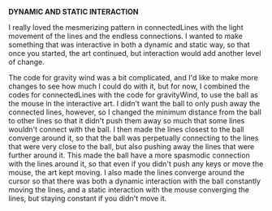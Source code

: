 **DYNAMIC AND STATIC INTERACTION**

I really loved the mesmerizing pattern in connectedLines with the light movement of the lines and the endless connections. I
wanted to make something that was interactive in both a dynamic and static way, so that once you started, the art continued,
but interaction would add another level of change. 

The code for gravity wind was a bit complicated, and I'd like to make more changes to see how much I could do with it, but for now, I combined the codes for connectedLines with the code for gravityWind, to use the ball as the mouse in the interactive art. I didn't want the ball to only push away the connected lines, however, so I changed the minimum distance from the ball to other lines so that it didn't push them away so much that some lines wouldn't connect with the ball. I then made the lines closest to the ball converge around it, so that the ball was perpetually connecting to the lines that were very close to the ball, but also pushing away the lines that were further around it. This made the ball have a more spasmodic connection with the lines around it, so that even if you didn't push any keys or move the mouse, the art kept moving. I also made the lines converge around the cursor so that there was both a dynamic interaction with the ball constantly moving the lines, and a static interaction with the mouse converging the lines, but staying constant if you didn't move it. 
